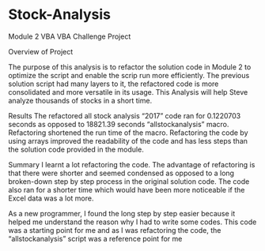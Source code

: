# Stock-Analysis
Module 2 VBA
VBA Challenge Project

Overview of Project

The purpose of this analysis is to refactor the solution code in Module 2 to optimize the script and enable the scrip run more efficiently. The previous solution script had many layers to it, the refactored code is more consolidated and more versatile in its usage. This Analysis will help Steve analyze thousands of stocks in a short time. 

Results
The refactored all stock analysis “2017” code ran for 0.1220703 seconds as opposed to 18821.39 seconds “allstockanalysis” macro. Refactoring shortened the run time of the macro. Refactoring the code by using arrays improved the readability of the code and has less steps than the solution code provided in the module.


Summary
I learnt a lot refactoring the code. The advantage of refactoring is that there were shorter and seemed condensed as opposed to a long broken-down step by step process in the original solution code. The code also ran for a shorter time which would have been more noticeable if the Excel data was a lot more.

As a new programmer, I found the long step by step easier because it helped me understand the reason why I had to write some codes. This code was a starting point for me and as I was refactoring the code, the “allstockanalysis” script was a reference point for me

